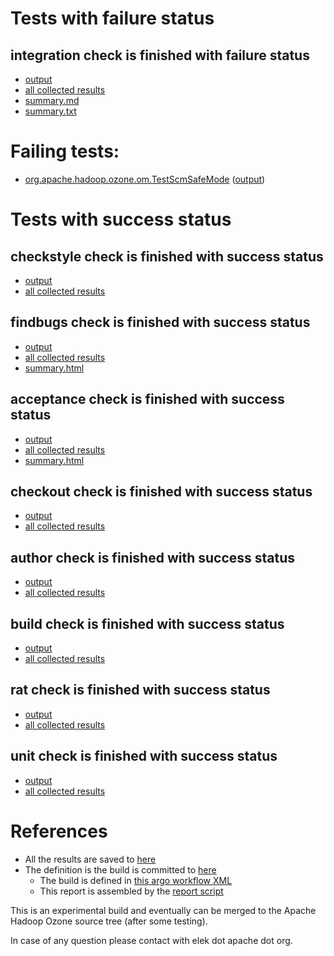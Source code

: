 # Tests with failure status

## integration check is finished with failure status

   * [output](https://raw.githubusercontent.com/elek/ozone-ci-03/master/trunk/trunk-nightly-20191026-d6vdl/integration/output.log)
   * [all collected results](https://github.com/elek/ozone-ci-03/tree/master/trunk/trunk-nightly-20191026-d6vdl/integration)
   * [summary.md](https://github.com/elek/ozone-ci-03/tree/master/trunk/trunk-nightly-20191026-d6vdl/integration/summary.md)
   * [summary.txt](https://github.com/elek/ozone-ci-03/tree/master/trunk/trunk-nightly-20191026-d6vdl/integration/summary.txt)

# Failing tests: 

 * [org.apache.hadoop.ozone.om.TestScmSafeMode](hadoop-ozone/integration-test/org.apache.hadoop.ozone.om.TestScmSafeMode.txt) ([output](hadoop-ozone/integration-test/org.apache.hadoop.ozone.om.TestScmSafeMode-output.txt))


# Tests with success status

## checkstyle check is finished with success status

   * [output](https://raw.githubusercontent.com/elek/ozone-ci-03/master/trunk/trunk-nightly-20191026-d6vdl/checkstyle/output.log)
   * [all collected results](https://github.com/elek/ozone-ci-03/tree/master/trunk/trunk-nightly-20191026-d6vdl/checkstyle)


## findbugs check is finished with success status

   * [output](https://raw.githubusercontent.com/elek/ozone-ci-03/master/trunk/trunk-nightly-20191026-d6vdl/findbugs/output.log)
   * [all collected results](https://github.com/elek/ozone-ci-03/tree/master/trunk/trunk-nightly-20191026-d6vdl/findbugs)
   * [summary.html](https://elek.github.io/ozone-ci-03/trunk/trunk-nightly-20191026-d6vdl/findbugs/summary.html)


## acceptance check is finished with success status

   * [output](https://raw.githubusercontent.com/elek/ozone-ci-03/master/trunk/trunk-nightly-20191026-d6vdl/acceptance/output.log)
   * [all collected results](https://github.com/elek/ozone-ci-03/tree/master/trunk/trunk-nightly-20191026-d6vdl/acceptance)
   * [summary.html](https://elek.github.io/ozone-ci-03/trunk/trunk-nightly-20191026-d6vdl/acceptance/summary.html)


## checkout check is finished with success status

   * [output](https://raw.githubusercontent.com/elek/ozone-ci-03/master/trunk/trunk-nightly-20191026-d6vdl/checkout/output.log)
   * [all collected results](https://github.com/elek/ozone-ci-03/tree/master/trunk/trunk-nightly-20191026-d6vdl/checkout)


## author check is finished with success status

   * [output](https://raw.githubusercontent.com/elek/ozone-ci-03/master/trunk/trunk-nightly-20191026-d6vdl/author/output.log)
   * [all collected results](https://github.com/elek/ozone-ci-03/tree/master/trunk/trunk-nightly-20191026-d6vdl/author)


## build check is finished with success status

   * [output](https://raw.githubusercontent.com/elek/ozone-ci-03/master/trunk/trunk-nightly-20191026-d6vdl/build/output.log)
   * [all collected results](https://github.com/elek/ozone-ci-03/tree/master/trunk/trunk-nightly-20191026-d6vdl/build)


## rat check is finished with success status

   * [output](https://raw.githubusercontent.com/elek/ozone-ci-03/master/trunk/trunk-nightly-20191026-d6vdl/rat/output.log)
   * [all collected results](https://github.com/elek/ozone-ci-03/tree/master/trunk/trunk-nightly-20191026-d6vdl/rat)


## unit check is finished with success status

   * [output](https://raw.githubusercontent.com/elek/ozone-ci-03/master/trunk/trunk-nightly-20191026-d6vdl/unit/output.log)
   * [all collected results](https://github.com/elek/ozone-ci-03/tree/master/trunk/trunk-nightly-20191026-d6vdl/unit)




# References

 * All the results are saved to [here](https://github.com/elek/ozone-ci-03/tree/master/trunk/trunk-nightly-20191026-d6vdl/)
 * The definition is the build is committed to [here](https://github.com/elek/argo-ozone)
    * The build is defined in [this argo workflow XML](https://github.com/elek/argo-ozone/blob/master/ozone-build.yaml)
    * This report is assembled by the [report script](https://github.com/elek/argo-ozone/blob/master/scripts/report.sh)

This is an experimental build and eventually can be merged to the Apache Hadoop Ozone source tree (after some testing).

In case of any question please contact with elek dot apache dot org.
